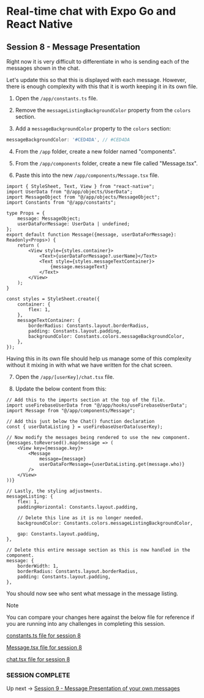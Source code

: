 # Real-time chat with Expo Go and React Native
## Session 8 - Message Presentation

Right now it is very difficult to differentiate in who is sending each of the messages shown in the chat.  

Let's update this so that this is displayed with each message. However, there is enough complexity with this that it is worth keeping it in its own file.

1. Open the `/app/constants.ts` file.

2. Remove the `messageListingBackgroundColor` property from the `colors` section.

3. Add a `messageBackgroundColor` property to the `colors` section:
```ts
messageBackgroundColor: '#CED4DA', // #CED4DA
```

4. From the `/app` folder, create a new folder named "components".

5. From the `/app/components` folder, create a new file called "Message.tsx".

6. Paste this into the new `/app/components/Message.tsx` file.
```tsx
import { StyleSheet, Text, View } from "react-native";
import UserData from "@/app/objects/UserData";
import MessageObject from "@/app/objects/MessageObject";
import Constants from "@/app/constants";

type Props = {
    message: MessageObject;
    userDataForMessage: UserData | undefined;
};
export default function Message({message, userDataForMessage}: Readonly<Props>) {
    return (
        <View style={styles.container}>
            <Text>{userDataForMessage?.userName}</Text>
            <Text style={styles.messageTextContainer}>
                {message.messageText}
            </Text>
        </View>
    );
}

const styles = StyleSheet.create({
    container: {
        flex: 1,
    },
    messageTextContainer: {
        borderRadius: Constants.layout.borderRadius,
        padding: Constants.layout.padding,
        backgroundColor: Constants.colors.messageBackgroundColor,
    },
});
```
Having this in its own file should help us manage some of this complexity without it mixing in with what we have written for the chat screen.

7. Open the `/app/[userKey]/chat.tsx` file.

8. Update the below content from this:
```tsx
// Add this to the imports section at the top of the file.
import useFirebaseUserData from "@/app/hooks/useFirebaseUserData";
import Message from "@/app/components/Message";

// Add this just below the Chat() function declaration
const { userDataListing } = useFirebaseUserData(userKey);

// Now modify the messages being rendered to use the new component.
{messages.toReversed().map(message => (
    <View key={message.key}>
        <Message
            message={message}
            userDataForMessage={userDataListing.get(message.who)}
        />
    </View>
))}

// Lastly, the styling adjustments.
messageListing: {
    flex: 1,
    paddingHorizontal: Constants.layout.padding,

    // Delete this line as it is no longer needed.
    backgroundColor: Constants.colors.messageListingBackgroundColor,

    gap: Constants.layout.padding,
},

// Delete this entire message section as this is now handled in the component.
message: {
    borderWidth: 1,
    borderRadius: Constants.layout.borderRadius,
    padding: Constants.layout.padding,
},

```

You should now see who sent what message in the message listing.

> [!NOTE] 
> You can compare your changes here against the below file for reference if you are running into any challenges in completing this session.
>
> [constants.ts file for session 8](https://github.com/cah-john-ryan/expo-go-real-time-chat/blob/session-8-message-presentation/expo-go-real-time-chat/app/constants.ts)
>
> [Message.tsx file for session 8](https://github.com/cah-john-ryan/expo-go-real-time-chat/blob/session-8-message-presentation/expo-go-real-time-chat/app/components/Message.tsx)
>
> [chat.tsx file for session 8](https://github.com/cah-john-ryan/expo-go-real-time-chat/blob/session-8-message-presentation/expo-go-real-time-chat/app/%5BuserKey%5D/chat.tsx)

### SESSION COMPLETE

Up next -> [Session 9 - Message Presentation of your own messages](session-9-message-presentation-of-yourself.md)